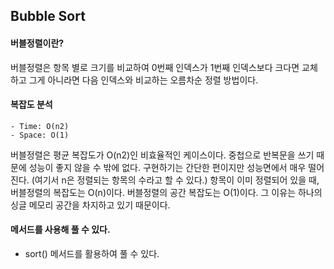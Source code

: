 ## Bubble Sort

#### 버블정렬이란?

버블정렬은 항목 별로 크기를 비교하여 0번째 인덱스가 1번째 인덱스보다 크다면 교체하고 그게 아니라면 다음 인덱스와 비교하는 오름차순 정렬 방법이다.

#### 복잡도 분석

```
- Time: O(n2)
- Space: O(1)
```

버블정렬은 평균 복잡도가 O(n2)인 비효율적인 케이스이다.
중첩으로 반복문을 쓰기 때문에 성능이 좋지 않을 수 밖에 없다.
구현하기는 간단한 편이지만 성능면에서 매우 떨어진다.
(여기서 n은 정렬되는 항목의 수라고 할 수 있다.)
항목이 이미 정렬되어 있을 때, 버블정렬의 복잡도는 O(n)이다.
버블정렬의 공간 복잡도는 O(1)이다. 그 이유는 하나의 싱글 메모리 공간을 차지하고 있기 때문이다.

#### 메서드를 사용해 풀 수 있다.

- sort() 메서드를 활용하여 풀 수 있다.

